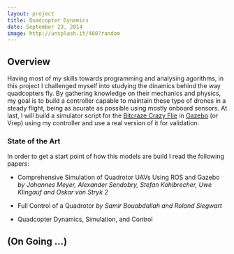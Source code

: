 ```yaml
---
layout: project
title: Quadcopter Dynamics
date: September 23, 2014
image: http://unsplash.it/400?random
---
```


## Overview
Having most of my skills towards programming and analysing agorithms, in this project I challenged myself into studying the dinamics behind the way quadcopters fly. By gathering knowledge on their mechanics and physics, my goal is to build a controller capable to maintain these type of drones in a steady flight, being as acurate as possible using mostly onboard sensors. At last, I will build a simulator script for the [Bitcraze Crazy Flie](http://www.bitcraze.se/crazyflie/) in [Gazebo](http://gazebosim.org/) (or Vrep) using my controller and use a real version of it for validation.

### State of the Art
In order to get a start point of how this models are build I read the following papers:  
* Comprehensive Simulation of Quadrotor UAVs Using ROS and Gazebo *by Johannes Meyer, Alexander Sendobry, Stefan Kohlbrecher, Uwe Klingauf and Oskar von Stryk 2*

* Full Control of a Quadrotor *by Samir Bouabdallah and Roland Siegwart*

* Quadcopter Dynamics, Simulation, and Control


## (On Going ...)